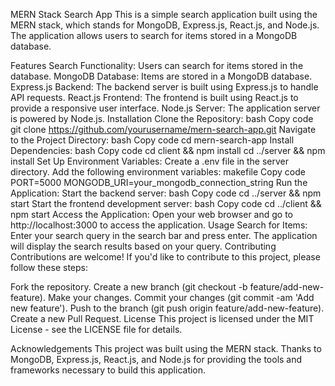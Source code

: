 MERN Stack Search App
This is a simple search application built using the MERN stack, which stands for MongoDB, Express.js, React.js, and Node.js. The application allows users to search for items stored in a MongoDB database.

Features
Search Functionality: Users can search for items stored in the database.
MongoDB Database: Items are stored in a MongoDB database.
Express.js Backend: The backend server is built using Express.js to handle API requests.
React.js Frontend: The frontend is built using React.js to provide a responsive user interface.
Node.js Server: The application server is powered by Node.js.
Installation
Clone the Repository:
bash
Copy code
git clone https://github.com/yourusername/mern-search-app.git
Navigate to the Project Directory:
bash
Copy code
cd mern-search-app
Install Dependencies:
bash
Copy code
cd client && npm install
cd ../server && npm install
Set Up Environment Variables:
Create a .env file in the server directory.
Add the following environment variables:
makefile
Copy code
PORT=5000
MONGODB_URI=your_mongodb_connection_string
Run the Application:
Start the backend server:
bash
Copy code
cd ../server && npm start
Start the frontend development server:
bash
Copy code
cd ../client && npm start
Access the Application:
Open your web browser and go to http://localhost:3000 to access the application.
Usage
Search for Items:
Enter your search query in the search bar and press enter.
The application will display the search results based on your query.
Contributing
Contributions are welcome! If you'd like to contribute to this project, please follow these steps:

Fork the repository.
Create a new branch (git checkout -b feature/add-new-feature).
Make your changes.
Commit your changes (git commit -am 'Add new feature').
Push to the branch (git push origin feature/add-new-feature).
Create a new Pull Request.
License
This project is licensed under the MIT License - see the LICENSE file for details.

Acknowledgements
This project was built using the MERN stack.
Thanks to MongoDB, Express.js, React.js, and Node.js for providing the tools and frameworks necessary to build this application.
